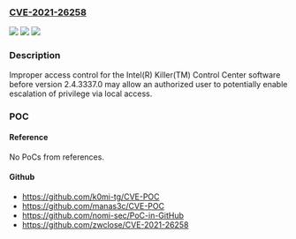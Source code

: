 ### [CVE-2021-26258](https://cve.mitre.org/cgi-bin/cvename.cgi?name=CVE-2021-26258)
![](https://img.shields.io/static/v1?label=Product&message=Intel(R)%20Killer(TM)%20Control%20Center%20software&color=blue)
![](https://img.shields.io/static/v1?label=Version&message=n%2Fa&color=blue)
![](https://img.shields.io/static/v1?label=Vulnerability&message=escalation%20of%20privilege&color=brighgreen)

### Description

Improper access control for the Intel(R) Killer(TM) Control Center software before version 2.4.3337.0 may allow an authorized user to potentially enable escalation of privilege via local access.

### POC

#### Reference
No PoCs from references.

#### Github
- https://github.com/k0mi-tg/CVE-POC
- https://github.com/manas3c/CVE-POC
- https://github.com/nomi-sec/PoC-in-GitHub
- https://github.com/zwclose/CVE-2021-26258

